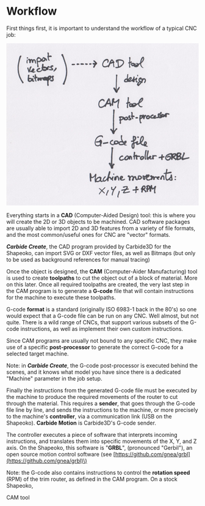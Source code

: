 # Workflow

First things first, it is important to understand the workflow of a typical CNC job: 

![](../.gitbook/assets/workflow800.png)

Everything starts in a **CAD** \(Computer-Aided Design\) tool: this is where you will create the 2D or 3D objects to be machined. CAD software packages are usually able to import 2D and 3D features from a variety of file formats, and the most common/useful ones for CNC are "vector" formats. 

_**Carbide Create**_, the CAD program provided by Carbide3D for the Shapeoko, can import SVG or DXF vector files, as well as Bitmaps \(but only to be used as background references for manual tracing\) 

Once the object is designed, the **CAM** \(Computer-Aider Manufacturing\) tool is used to create **toolpaths** to cut the object out of a block of material. More on this later. Once all required toolpaths are created, the very last step in the CAM program is to generate a **G-code** file that will contain instructions for the machine to execute these toolpaths.

G-code **format** is a standard \(originally ISO 6983-1 back in the 80's\) so one would expect that a G-code file can be run on any CNC. Well almost, but not quite. There is a wild range of CNCs, that support various subsets of the G-code instructions, as well as implement their own custom instructions.

Since CAM programs are usually not bound to any specific CNC, they make use of a specific **post-processor** to generate the correct G-code for a selected target machine.

Note: in _**Carbide Create**_, the G-code post-processor is executed behind the scenes, and it knows what model you have since there is a dedicated "Machine" parameter in the job setup.

Finally the instructions from the generated G-code file must be executed by the machine to produce the required movements of the router to cut through the material. This requires a **sender**, that goes through the G-code file line by line, and sends the instructions to the machine, or more precisely to the machine's **controller**, via a communication link \(USB on the Shapeoko\). **Carbide Motion** is Carbide3D's G-code sender.

The controller executes a piece of software that interprets incoming instructions, and translates them into specific movements of the X, Y, and Z axis. On the Shapeoko, this software is "**GRBL**", \(pronounced "Gerbil"\), an open source motion control software \(see [https://github.com/gnea/grbl](https://github.com/gnea/grbl)\)

Note: the G-code also contains instructions to control the **rotation speed** \(RPM\) of the trim router, as defined in the CAM program. On a stock Shapeoko, 





  





CAM tool

